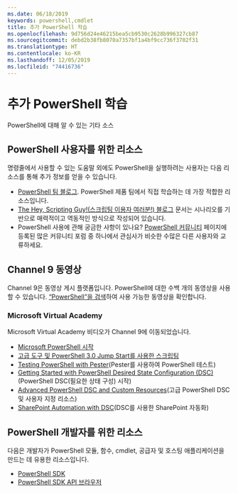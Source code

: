 ```yaml
---
ms.date: 06/18/2019
keywords: powershell,cmdlet
title: 추가 PowerShell 학습
ms.openlocfilehash: 9d756d24e46215bea5cb9530c2628b996327cb87
ms.sourcegitcommit: debd2b38fb8070a7357bf1a4bf9cc736f3702f31
ms.translationtype: HT
ms.contentlocale: ko-KR
ms.lasthandoff: 12/05/2019
ms.locfileid: "74416736"
---
```

# <a name="more-powershell-learning"></a>추가 PowerShell 학습

PowerShell에 대해 알 수 있는 기타 소스

## <a name="resources-for-powershell-users"></a>PowerShell 사용자를 위한 리소스

명령줄에서 사용할 수 있는 도움말 외에도 PowerShell을 실행하려는 사용자는 다음 리소스를 통해 추가 정보를 얻을 수 있습니다.

- [PowerShell 팀 블로그](https://devblogs.microsoft.com/powershell/). PowerShell 제품 팀에서 직접 학습하는 데 가장 적합한 리소스입니다.
- [The Hey, Scripting Guy!(스크립팅 이용자 여러분!) 블로그](https://devblogs.microsoft.com/scripting/) 문서는 시나리오를 기반으로 매력적이고 역동적인 방식으로 작성되어 있습니다.
- PowerShell 사용에 관해 궁금한 사항이 있나요? [PowerShell 커뮤니티](/powershell/#pivot=main&panel=community) 페이지에 등록된 많은 커뮤니티 포럼 중 하나에서 관심사가 비슷한 수많은 다른 사용자와 교류하세요.

## <a name="channel-9-videos"></a>Channel 9 동영상

Channel 9은 동영상 게시 플랫폼입니다. PowerShell에 대한 수백 개의 동영상을 사용할 수 있습니다. [“PowerShell”을 검색](https://channel9.msdn.com/Search?term=PowerShell&sortBy=top-rated)하여 사용 가능한 동영상을 확인합니다.

### <a name="microsoft-virtual-academy"></a>Microsoft Virtual Academy

Microsoft Virtual Academy 비디오가 Channel 9에 이동되었습니다.

- [Microsoft PowerShell 시작](https://channel9.msdn.com/Series/Getting-Started-with-Microsoft-PowerShell)
- [고급 도구 및 PowerShell 3.0 Jump Start를 사용한 스크립팅](https://channel9.msdn.com/Series/Advanced-Tools-and-Scripting-with-PowerShell-3.0-Jump-Start)
- [Testing PowerShell with Pester](https://channel9.msdn.com/Series/Testing-PowerShell-with-Pester)(Pester를 사용하여 PowerShell 테스트)
- [Getting Started with PowerShell Desired State Configuration (DSC)](https://channel9.msdn.com/Series/Getting-Started-with-PowerShell-DSC)(PowerShell DSC(필요한 상태 구성) 시작)
- [Advanced PowerShell DSC and Custom Resources](https://channel9.msdn.com/Series/Advanced-PowerShell-DSC-and-Custom-Resources)(고급 PowerShell DSC 및 사용자 지정 리소스)
- [SharePoint Automation with DSC](https://channel9.msdn.com/Series/SharePoint-Automation-with-DSC)(DSC를 사용한 SharePoint 자동화)

## <a name="resources-for-powershell-developers"></a>PowerShell 개발자를 위한 리소스

다음은 개발자가 PowerShell 모듈, 함수, cmdlet, 공급자 및 호스팅 애플리케이션을 만드는 데 유용한 리소스입니다.

- [PowerShell SDK](/powershell/scripting/developer/windows-powershell)
- [PowerShell SDK API 브라우저](/dotnet/api/system.management.automation)
